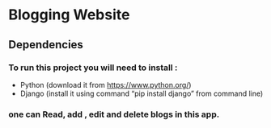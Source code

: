 # Blogging Website

## Dependencies

### To run this project you will need to install : 
- Python (download it from ​https://www.python.org/​) 
- Django (install it using command  “​pip install django​” from command line) 

### one can Read, add , edit and delete blogs in this app.
